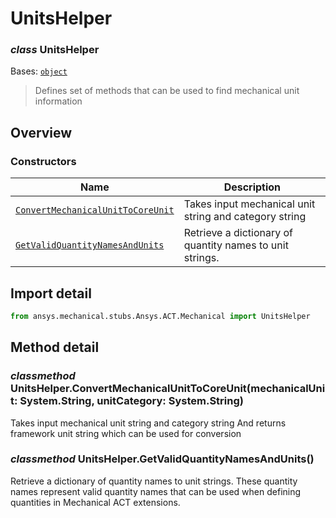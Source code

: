 # UnitsHelper

<a id="UnitsHelper"></a>

### *class* UnitsHelper

Bases: [`object`](https://docs.python.org/3/library/functions.html#object)

> Defines set of methods that can be used to find mechanical unit information

> <!-- !! processed by numpydoc !! -->

<a id="overview"></a>

## Overview

### Constructors

| Name | Description |
|-------------------------------------------------------------------------------------|----------------------------------------------------------|
| [`ConvertMechanicalUnitToCoreUnit`](#UnitsHelper.ConvertMechanicalUnitToCoreUnit)   | Takes input mechanical unit string and category string   |
| [`GetValidQuantityNamesAndUnits`](#UnitsHelper.GetValidQuantityNamesAndUnits)       | Retrieve a dictionary of quantity names to unit strings. |

<a id="import-detail"></a>

## Import detail

```python
from ansys.mechanical.stubs.Ansys.ACT.Mechanical import UnitsHelper
```

<a id="method-detail"></a>

## Method detail

<a id="UnitsHelper.ConvertMechanicalUnitToCoreUnit"></a>

### *classmethod* UnitsHelper.ConvertMechanicalUnitToCoreUnit(mechanicalUnit: System.String, unitCategory: System.String)

Takes input mechanical unit string and category string
And returns framework unit string which can be used for conversion

<!-- !! processed by numpydoc !! -->

<a id="UnitsHelper.GetValidQuantityNamesAndUnits"></a>

### *classmethod* UnitsHelper.GetValidQuantityNamesAndUnits()

Retrieve a dictionary of quantity names to unit strings.
These quantity names represent valid quantity names that can be used when defining quantities in
Mechanical ACT extensions.

<!-- !! processed by numpydoc !! -->
